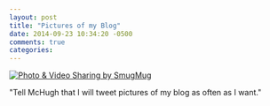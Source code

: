 ```yaml
---
layout: post
title: "Pictures of my Blog"
date: 2014-09-23 10:34:20 -0500
comments: true
categories: 
---
```


<a href="http://agocs.smugmug.com/Other/Misc/i-CMhRqgS/A" title="Photo & Video Sharing by SmugMug"><img src="http://agocs.smugmug.com/Other/Misc/i-CMhRqgS/0/L/Screenshot_2014-09-23-10-33-13-L.png" title="Photo & Video Sharing by SmugMug" alt="Photo & Video Sharing by SmugMug"></a>

"Tell McHugh that I will tweet pictures of my blog as often as I want."

